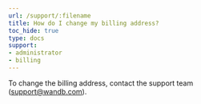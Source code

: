 ```yaml
---
url: /support/:filename
title: How do I change my billing address?
toc_hide: true
type: docs
support:
- administrator
- billing
---
```

To change the billing address, contact the support team (support@wandb.com).